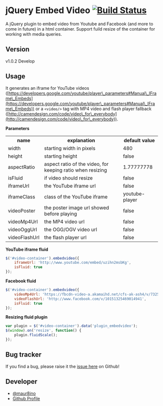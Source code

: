 # jQuery Embed Video [![Build Status](https://travis-ci.org/maur8ino/jquery.embedvideo.png?branch=develop)](https://travis-ci.org/maur8ino/jquery.embedvideo)

A jQuery plugin to embed video from Youtube and Facebook (and more to come in future) in a html container. Support fuild resize of the container for working with media queries.

## Version

v1.0.2 Develop

## Usage

It generates an iframe for YouTube videos ([https://developers.google.com/youtube/player\_parameters#Manual\_IFrame\_Embeds](https://developers.google.com/youtube/player\_parameters#Manual\_IFrame\_Embeds)) or a ```<video/>``` tag with MP4 video and flash player fallback ([http://camendesign.com/code/video\_for\_everybody](http://camendesign.com/code/video\_for\_everybody)).

**Parameters**
<table>
  <tr>
    <th>name</th><th>explanation</th><th>default value</th>
  </tr>
  <tr>
    <td>width</td><td>starting width in pixels</td><td>480</td>
  </tr>
  <tr>
    <td>height</td><td>starting height</td><td>false</td>
  </tr>
  <tr>
    <td>aspectRatio</td><td>aspect ratio of the video, for keeping ratio when resizing</td><td>1.77777778</td>
  </tr>
  <tr>
    <td>isFluid</td><td>if video should resize</td><td>false</td>
  </tr>
  <tr>
    <td>iframeUrl</td><td>the YouTube iframe url</td><td>false</td>
  </tr>
  <tr>
    <td>iframeClass</td><td>class of the YouTube iframe</td><td>youtube-player</td>
  </tr>
  <tr>
    <td>videoPoster</td><td>the poster image url showed before playing</td><td>false</td>
  </tr>
  <tr>
    <td>videoMp4Url</td><td>the MP4 video url</td><td>false</td>
  </tr>
  <tr>
    <td>videoOggUrl</td><td>the OGG/OGV video url</td><td>false</td>
  </tr>
  <tr>
    <td>videoFlashUrl</td><td>the flash player url</td><td>false</td>
  </tr>
</table>

**YouTube iframe fluid**

```javascript
$('#video-container').embedvideo({
    iframeUrl: 'http://www.youtube.com/embed/uzihn2msbKg',
    isFluid: true
});
```

**Facebook fluid**

```javascript
$('#video-container').embedvideo({
	videoMp4Url: 'https://fbcdn-video-a.akamaihd.net/cfs-ak-ash4/v/732562/257/10151325469014941_21905.mp4?oh=a77a2bdbcd6c5e6033542615a69161a0&oe=50FB79BE&__gda__=1358719905_59685d7ee5c7c497d5a8a8edfad0a3e8',
	videoFlashUrl: 'http://www.facebook.com/v/10151325469014941',
	isFluid: true
});
```

**Resizing fluid plugin**

```javascript
var plugin = $('#video-container').data('plugin_embedvideo');
$(window).on('resize', function() {
    plugin.fluidScale();
});
```

## Bug tracker

If you find a bug, please raise it the [issue here](https://github.com/maur8ino/miniBoilerplate/issues) on Github! 

## Developer
+ [@maur8ino](http://twitter.com/maur8ino)
+ [Github Profile](http://github.com/maur8ino)
